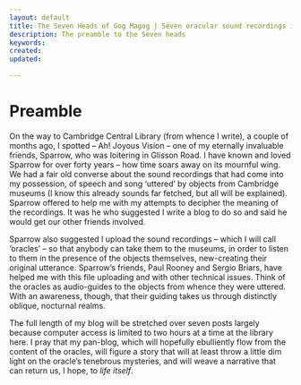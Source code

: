 ```yaml
---
layout: default
title: The Seven Heads of Gog Magog | Seven oracular sound recordings illumined by a mythologically polymorphous blog
description: The preamble to the Seven heads
keywords:
created:
updated:

---
```


Preamble
========

On the way to Cambridge Central Library (from whence I write), a couple of months ago, I spotted – Ah! Joyous Vision – 
one of my eternally invaluable friends, Sparrow, who was loitering in Glisson Road. I have known and loved Sparrow for 
over forty years – how time soars away on its mournful wing. We had a fair old converse about the sound recordings that 
had come into my possession, of speech and song ‘uttered’ by objects from Cambridge museums (I know this already sounds 
far fetched, but all will be explained). Sparrow offered to help me with my attempts to decipher the meaning of the 
recordings. It was he who suggested I write a blog to do so and said he would get our other friends involved.

Sparrow also suggested I upload the sound recordings – which I will call ‘oracles’ – so that anybody can take them to 
the museums, in order to listen to them in the presence of the objects themselves, new-creating their original utterance. 
Sparrow’s friends, Paul Rooney and Sergio Briars, have helped me with this file uploading and with other technical issues. 
Think of the oracles as audio-guides to the objects from whence they were uttered. With an awareness, though, that their 
guiding takes us through distinctly oblique, nocturnal realms.

The full length of my blog will be stretched over seven posts largely because computer access is limited to two hours at 
a time at the library here. I pray that my pan-blog, which will hopefully ebulliently flow from the content of the oracles, 
will figure a story that will at least throw a little dim light on the oracle’s tenebrous mysteries, and will weave a 
narrative that can return us, I hope, to _life itself_.
